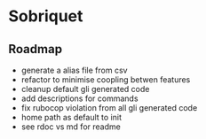 # Sobriquet

## Roadmap

- generate a alias file from csv
- refactor to minimise coopling betwen features
- cleanup default gli generated code
- add descriptions for commands
- fix rubocop violation from all gli generated code
- home path as default to init
- see rdoc vs md for readme
